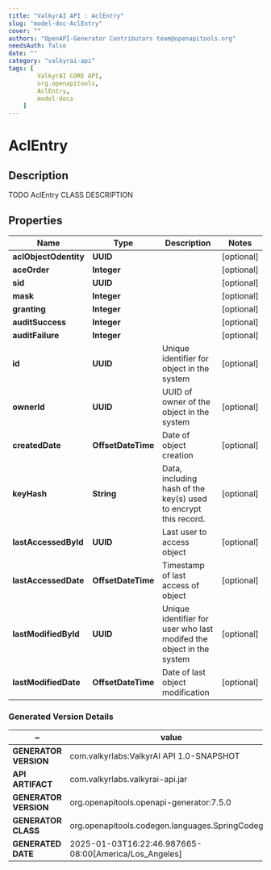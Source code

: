 ```yaml
---
title: "ValkyrAI API : AclEntry"
slug: "model-doc-AclEntry"
cover: ""
authors: "OpenAPI-Generator Contributors team@openapitools.org"
needsAuth: false
date: ""
category: "valkyrai-api"
tags: [
        ValkyrAI CORE API,
        org.openapitools,
        AclEntry,
        model-docs
    ]
---
```


# AclEntry


## Description
TODO AclEntry CLASS DESCRIPTION

## Properties

| Name | Type | Description | Notes |
|------------ | ------------- | ------------- | -------------|
|**aclObjectOdentity** | **UUID** |  |  [optional] |
|**aceOrder** | **Integer** |  |  [optional] |
|**sid** | **UUID** |  |  [optional] |
|**mask** | **Integer** |  |  [optional] |
|**granting** | **Integer** |  |  [optional] |
|**auditSuccess** | **Integer** |  |  [optional] |
|**auditFailure** | **Integer** |  |  [optional] |
|**id** | **UUID** | Unique identifier for object in the system |  [optional] |
|**ownerId** | **UUID** | UUID of owner of the object in the system |  [optional] |
|**createdDate** | **OffsetDateTime** | Date of object creation |  [optional] |
|**keyHash** | **String** | Data, including hash of the key(s) used to encrypt this record. |  [optional] |
|**lastAccessedById** | **UUID** | Last user to access object |  [optional] |
|**lastAccessedDate** | **OffsetDateTime** | Timestamp of last access of object |  [optional] |
|**lastModifiedById** | **UUID** | Unique identifier for user who last modifed the object in the system |  [optional] |
|**lastModifiedDate** | **OffsetDateTime** | Date of last object modification |  [optional] |


### Generated Version Details

~ | value
------------- | -------------
**GENERATOR VERSION** | com.valkyrlabs:ValkyrAI API 1.0-SNAPSHOT
**API ARTIFACT** | com.valkyrlabs.valkyrai-api.jar
**GENERATOR VERSION** | org.openapitools.openapi-generator:7.5.0
**GENERATOR CLASS** | org.openapitools.codegen.languages.SpringCodegen
**GENERATED DATE** | 2025-01-03T16:22:46.987665-08:00[America/Los_Angeles]
